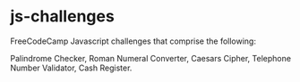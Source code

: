 # js-challenges

FreeCodeCamp Javascript challenges that comprise the following:

Palindrome Checker, Roman Numeral Converter, Caesars Cipher, Telephone Number Validator, Cash Register.
